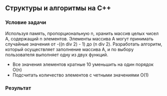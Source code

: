 ## Структуры и алгоритмы на C++

### Условие задачи

Используя память, пропорциональную n, хранить массив целых чисел A, содержащий n элементов. Элементы массива A могут принимать случайные значения от -((n div 2) - 1) до (n div 2). Разработать алгоритм, который осуществляет заполнение массива A, и по выбору пользователя выполняет одну из двух функций. 

* Все значения элементов кратные 10 уменьшить на один порядок O(n)
* Подсчитать количество элементов с четными значениями O(1)

### Результат
